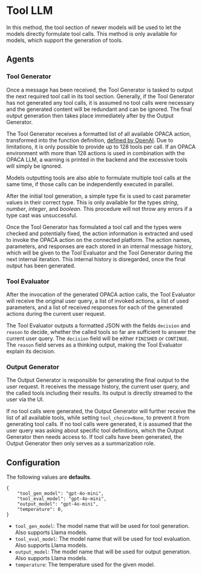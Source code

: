 # Tool LLM

In this method, the tool section of newer models will be used to let the models directly formulate tool calls. This method is only available for models, which support the generation of tools.

## Agents

### Tool Generator

Once a message has been received, the Tool Generator is tasked to output the next required tool call in its tool section. Generally, if the Tool Generator has not generated any tool calls, it is assumed no tool calls were necessary and the generated content will be redundant and can be ignored. The final output generation then takes place immediately after by the Output Generator.

The Tool Generator receives a formatted list of all available OPACA action, transformed into the function definition, [defined by OpenAI](https://platform.openai.com/docs/guides/function-calling). Due to limitations, it is only possible to provide up to 128 tools per call. If an OPACA environment with more than 128 actions is used in combination with the OPACA LLM, a warning is printed in the backend and the excessive tools will simply be ignored.

Models outputting tools are also able to formulate multiple tool calls at the same time, if those calls can be independently executed in parallel.

After the initial tool generation, a simple type fix is used to cast parameter values in their correct type. This is only available for the types _string_, _number_, _integer_, and _boolean_. This procedure will not throw any errors if a type cast was unsuccessful.

Once the Tool Generator has formulated a tool call and the types were checked and potentially fixed, the action information is extracted and used to invoke the OPACA action on the connected platform. The action names, parameters, and responses are each stored in an internal message history, which will be given to the Tool Evaluator and the Tool Generator during the next internal iteration. This internal history is disregarded, once the final output has been generated.

### Tool Evaluator

After the invocation of the generated OPACA action calls, the Tool Evaluator will receive the original user query, a list of invoked actions, a list of used parameters, and a list of received responses for each of the generated actions during the current user request.

The Tool Evaluator outputs a formatted JSON with the fields `decision` and `reason` to decide, whether the called tools so far are sufficient to answer the current user query. The `decision` field will be either `FINISHED` or `CONTINUE`. The `reason` field serves as a thinking output, making the Tool Evaluator explain its decision.

### Output Generator

The Output Generator is responsible for generating the final output to the user request. It receives the message history, the current user query, and the called tools including their results. Its output is directly streamed to the user via the UI.

If no tool calls were generated, the Output Generator will further receive the list of all available tools, while setting `tool_choice=None`, to prevent it from generating tool calls. If no tool calls were generated, it is assumed that the user query was asking about specific tool definitions, which the Output Generator then needs access to. If tool calls have been generated, the Output Generator then only serves as a summarization role.

## Configuration

The following values are **defaults**.

```
{
    "tool_gen_model": "gpt-4o-mini",
    "tool_eval_model": "gpt-4o-mini",
    "output_model": "gpt-4o-mini",
    "temperature": 0,
}
```

- `tool_gen_model`: The model name that will be used for tool generation. Also supports Llama models.
- `tool_eval_model`: The model name that will be used for tool evaluation. Also supports Llama models.
- `output_model`: The model name that will be used for output generation. Also supports Llama models.
- `temperature`: The temperature used for the given model.
